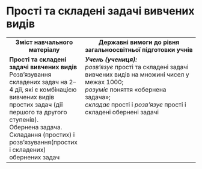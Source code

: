 # Прості та складені задачі вивчених видів
<table>
  <tr>
    <td width="40%" align="center"><b>Зміст навчального матеріалу<b></td>
    <td width="60%" align="center"><b>Державні вимоги до рівня загальноосвітньої підготовки учнів</b></td>
  </tr>
  <tr>
    <td width="40%" style="vertical-align:top !important;"><b>Прості та складені задачі вивчених видів </b><br>
Розв’язування складених задач на 2–4 дії, які є комбінацією вивчених видів простих задач (дії першого та другого ступенів).<br>
Обернена задача.<br>
Складання (простих) і розв’язування(простих і складених) обернених задач<br></td>
    <td width="60%" style="vertical-align:top !important;"><i><b>Учень (учениця):</b></i><br>
<i>розв’язує</i>  прості та складені задачі вивчених видів на множині чисел у межах 1000;<br>
<i>розуміє</i> поняття «обернена задача»;<br>
<i>складає</i> прості  і <i>розв’язує</i> прості і складені обернені задачі<br></td>
  </tr>
</table>


